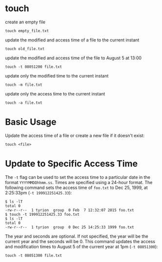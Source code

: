# touch

create an empty file

    touch empty_file.txt


update the modified and access time of a file to the current instant

    touch old_file.txt


update the modified and access time of the file to August 5 at 13:00

    touch -t 08051200 file.txt


update only the modified time to the current instant

    touch -m file.txt


update only the access time to the current instant

    touch -a file.txt



# Basic Usage

Update the access time of a file or create a new file if it doesn't exist:

    touch <file>



# Update to Specific Access Time

The `-t` flag can be used to set the access time to a particular date in the
format `YYYYMMDDhhmm.ss`. Times are specified using a 24-hour format. The
following command sets the access time of `foo.txt` to Dec 25, 1999, at
2:25:33pm (`-t 199912251425.33`):

    $ ls -lT
    total 0
    -rw-r--r--  1 tyrion  group  0 Feb  7 12:32:07 2015 foo.txt
    $ touch -t 199912251425.33 foo.txt
    $ ls -lT
    total 0
    -rw-r--r--  1 tyrion  group  0 Dec 25 14:25:33 1999 foo.txt


The year and seconds are optional. If not specified, the year will be the
current year and the seconds will be 0. This command updates the access and
modification times to August 5 of the current year at 1pm (`-t 08051300`):

    touch -t 08051300 file.txt


